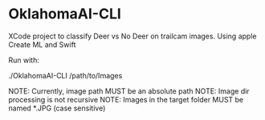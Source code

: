 # OklahomaAI-CLI
XCode project to classify Deer vs No Deer on trailcam images. Using apple Create ML and Swift

Run with:

./OklahomaAI-CLI /path/to/Images

NOTE: Currently, image path MUST be an absolute path
NOTE: Image dir processing is not recursive
NOTE: Images in the target folder MUST be named *.JPG (case sensitive)
